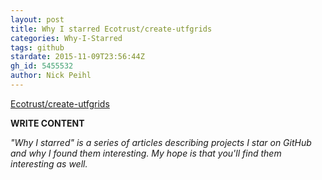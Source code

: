 ```yaml
---
layout: post
title: Why I starred Ecotrust/create-utfgrids
categories: Why-I-Starred
tags: github
stardate: 2015-11-09T23:56:44Z
gh_id: 5455532
author: Nick Peihl
---
```


[Ecotrust/create-utfgrids](star.repo.html_url)

**WRITE CONTENT**

*"Why I starred" is a series of articles describing projects I star on GitHub and why I found them interesting. My hope is that you'll find them interesting as well.*

